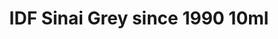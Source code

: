 ---
layout: product
title: "IDF Sinai Grey since 1990  10ml"
price: "330" 
desc: "Nitro 10mL"
img_path: "/assets/img/RC094.webp"
brand: "AK "
available: true
special_offer: false
new: false
soon: false
cat: "020000"
subcat: "020200"
subsubcat: "020201"
sifra: "RC094"
popular: false
spec: false
---
